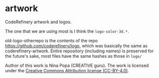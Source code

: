 # artwork

CodeRefinery artwork and logos.

The one that we are using most is I think the `logo-color-3d.*`.

old-logo-otherrepo is the contents of the repo
https://github.com/coderefinery/logo, which was basically the same as
coderefinery-artwork.  Entire repository (including names) is
preserved for the future's sake, most files have the same hashes as
those in `logo/`

Author of this work is Nina Popa (CREATIVE guru).
The work is licensed under the
[Creative Commons Attribution license (CC-BY-4.0)](https://creativecommons.org/licenses/by/4.0/).
